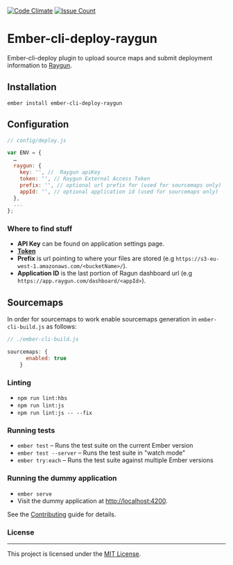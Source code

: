 [![Code Climate](https://codeclimate.com/github/aklkv/ember-cli-deploy-raygun/badges/gpa.svg)](https://codeclimate.com/github/aklkv/ember-cli-deploy-raygun)
[![Issue Count](https://codeclimate.com/github/aklkv/ember-cli-deploy-raygun/badges/issue_count.svg)](https://codeclimate.com/github/aklkv/ember-cli-deploy-raygun)
# Ember-cli-deploy-raygun

Ember-cli-deploy plugin to upload source maps and submit deployment information to [Raygun](http://raygun.com).


## Installation

`ember install ember-cli-deploy-raygun`

## Configuration

```javascript
// config/deploy.js

var ENV = {
  …
  raygun: {
    key: '', //  Raygun apiKey
    token: '', // Raygun External Access Token
    prefix: '', // optional url prefix for (used for sourcemaps only)
    appId: '', // optional application id (used for sourcemaps only)
  },
  ...
};

```

### Where to find stuff

- **API Key** can be found on application settings page.
- [**Token**](https://raygun.com/docs/workflow/external-access-token)
- **Prefix** is url pointing to where your files are stored (e.g `https://s3-eu-west-1.amazonaws.com/<bucketName>/`).
- **Application ID** is the last portion of Ragun dashboard url (e.g `https://app.raygun.com/dashboard/<appId>`).

## Sourcemaps

In order for sourcemaps to work enable sourcemaps generation in `ember-cli-build.js` as follows:

```javascript
// ./ember-cli-build.js

sourcemaps: {
      enabled: true
    }

```
### Linting

- `npm run lint:hbs`
- `npm run lint:js`
- `npm run lint:js -- --fix`

### Running tests

- `ember test` – Runs the test suite on the current Ember version
- `ember test --server` – Runs the test suite in "watch mode"
- `ember try:each` – Runs the test suite against multiple Ember versions

### Running the dummy application

- `ember serve`
- Visit the dummy application at [http://localhost:4200](http://localhost:4200).



See the [Contributing](CONTRIBUTING.md) guide for details.

### License
------------------------------------------------------------------------------

This project is licensed under the [MIT License](LICENSE.md).

